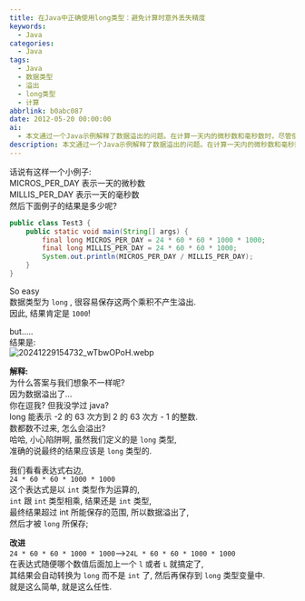 ```yaml
---
title: 在Java中正确使用long类型：避免计算时意外丢失精度
keywords:
  - Java
categories:
  - Java
tags:
  - Java
  - 数据类型
  - 溢出
  - long类型
  - 计算
abbrlink: b0abc087
date: 2012-05-20 00:00:00
ai:
  - 本文通过一个Java示例解释了数据溢出的问题。在计算一天内的微秒数和毫秒数时，尽管使用了long类型变量来保存结果，但由于表达式中包含int类型的中间运算，导致最终结果超出int范围，进而发生了数据溢出。改进方案是在乘法运算的任意一个整数后面添加'l'或'L'，强制将中间计算转换为long类型，避免了溢出问题。
description: 本文通过一个Java示例解释了数据溢出的问题。在计算一天内的微秒数和毫秒数时，尽管使用了long类型变量来保存结果，但由于表达式中包含int类型的中间运算，导致最终结果超出int范围，进而发生了数据溢出。改进方案是在乘法运算的任意一个整数后面添加'l'或'L'，强制将中间计算转换为long类型，避免了溢出问题。
---
```


话说有这样一个小例子:  
MICROS_PER_DAY 表示一天的微秒数  
MILLIS_PER_DAY 表示一天的毫秒数  
然后下面例子的结果是多少呢?

```java
public class Test3 {
    public static void main(String[] args) {
        final long MICROS_PER_DAY = 24 * 60 * 60 * 1000 * 1000;
        final long MILLIS_PER_DAY = 24 * 60 * 60 * 1000;
        System.out.println(MICROS_PER_DAY / MILLIS_PER_DAY);
    }
}
```

So easy  
数据类型为 `long` , 很容易保存这两个乘积不产生溢出.  
因此, 结果肯定是 `1000`!

but…..  
结果是:  
![20241229154732_wTbwOPoH.webp](20241229154732_wTbwOPoH.webp)

**解释:**  
为什么答案与我们想象不一样呢?  
因为数据溢出了…  
你在逗我? 但我没学过 java?  
long 能表示 -2 的 63 次方到 2 的 63 次方 - 1 的整数.  
数都数不过来, 怎么会溢出?  
哈哈, 小心陷阱啊, 虽然我们定义的是 `long` 类型,  
准确的说最终的结果应该是 `long` 类型的.

我们看看表达式右边,  
`24 * 60 * 60 * 1000 * 1000`  
这个表达式是以 `int` 类型作为运算的,  
`int` 跟 `int` 类型相乘, 结果还是 `int` 类型,  
最终结果超过 int 所能保存的范围, 所以数据溢出了,  
然后才被 `long` 所保存;

**改进**  
`24 * 60 * 60 * 1000 * 1000`–>`24L * 60 * 60 * 1000 * 1000`  
在表达式随便哪个数值后面加上一个 `l` 或者 `L` 就搞定了,  
其结果会自动转换为 `long` 而不是 `int` 了, 然后再保存到 `long` 类型变量中.  
就是这么简单, 就是这么任性.
